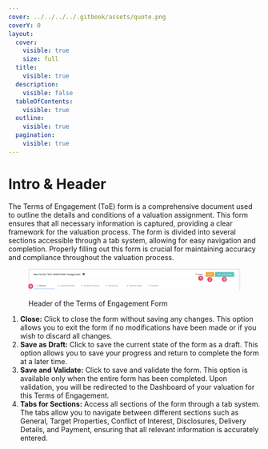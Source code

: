 ```yaml
---
cover: ../../../../.gitbook/assets/quote.png
coverY: 0
layout:
  cover:
    visible: true
    size: full
  title:
    visible: true
  description:
    visible: false
  tableOfContents:
    visible: true
  outline:
    visible: true
  pagination:
    visible: true
---
```


# Intro & Header

The Terms of Engagement (ToE) form is a comprehensive document used to outline the details and conditions of a valuation assignment. This form ensures that all necessary information is captured, providing a clear framework for the valuation process. The form is divided into several sections accessible through a tab system, allowing for easy navigation and completion. Properly filling out this form is crucial for maintaining accuracy and compliance throughout the valuation process.

<figure><img src="../../../../.gitbook/assets/TOE Form - Header" alt=""><figcaption><p>Header of the Terms of Engagement Form</p></figcaption></figure>

1. **Close:** Click to close the form without saving any changes. This option allows you to exit the form if no modifications have been made or if you wish to discard all changes.
2. **Save as Draft:** Click to save the current state of the form as a draft. This option allows you to save your progress and return to complete the form at a later time.
3. **Save and Validate:** Click to save and validate the form. This option is available only when the entire form has been completed. Upon validation, you will be redirected to the Dashboard of your valuation for this Terms of Engagement.
4. **Tabs for Sections:** Access all sections of the form through a tab system. The tabs allow you to navigate between different sections such as General, Target Properties, Conflict of Interest, Disclosures, Delivery Details, and Payment, ensuring that all relevant information is accurately entered.

